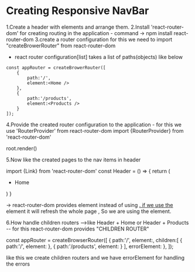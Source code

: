 # Creating Responsive NavBar

1.Create a header with elements and arrange them.
2.Install 'react-router-dom' for creating routing in the application - command -> npm install react-router-dom
3.create a router configuration for this we need to import "createBrowerRouter" from react-router-dom 
   - react router configuration[list] takes a list of paths(objects) like below 

    const appRouter = createBrowerRouter([
        {
            path:'/',
            element:<Home />
        },
        {
            path:'/products',
            element:<Products />
        }
    ]);

4.Provide the created router configuration to the application - for this we use 'RouterProvider' from react-router-dom
  import {RouterProvider} from 'react-router-dom'

  root.render(<RouterProvider />)

5.Now like the created pages to the nav items in header

  import {Link} from 'react-router-dom'
  const Header = () => {
       return (
              <ul>
                  <li><Link to="/home">Home</Link></li>
              </ul>
              )
           }
  
  -> react-router-dom provides <Link> element instead of using <a href="/home">. if we use the <a> element it will refresh the whole page , So we are using the <Link> element.
  
6.How handle children routers
  -->like Header + Home or Header + Products -- for this react-router-dom provides "CHILDREN ROUTER"

   const appRouter = createBrowserRouter([
    {
        path:'/',
        element:<AppLayout/>,
        children:[
            {
                path:'/',
                element:<Home />
            },
            {
                path:'/products',
                element:<Products />
            }
        ],
        errorElement:<Error />
    },
  ]);
  
  like this we create children routers
  and we have errorElement for handling the errors
